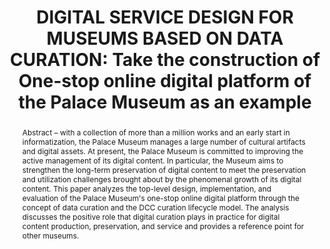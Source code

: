 ---
abstract: 'Abstract – with a collection of more than a million works and an early
  start in informatization, the Palace Museum manages a large number of cultural artifacts
  and digital assets. At present, the Palace Museum is committed to improving the
  active management of its digital content. In particular, the Museum aims to strengthen
  the long-term preservation of digital content to meet the preservation and utilization
  challenges brought about by the phenomenal growth of its digital content. This paper
  analyzes the top-level design, implementation, and evaluation of the Palace Museum''s
  one-stop online digital platform through the concept of data curation and the DCC
  curation lifecycle model. The analysis discusses the positive role that digital
  curation plays in practice for digital content production, preservation, and service
  and provides a reference point for other museums.

  '
creators:
- Kang, Xiaolu
date: null
document_url: https://services.phaidra.univie.ac.at/api/object/o:1424915/download
grand_parent: iPRES
institutions:
- The Palace Museum
keywords:
- data curation
- digital content
- one-stop digital service of the palace museum
- curation lifecycle
- network information resources
landing_page_url: https://phaidra.univie.ac.at/o:1424915
language: eng
layout: publication
license: CC BY 4.0 International
notes_url: null
parent: iPRES 2021
publication_type: paper
size: 488168
slides_url: null
source_name: iPRES
title: 'DIGITAL SERVICE DESIGN FOR MUSEUMS BASED ON DATA CURATION: Take the construction
  of One-stop online digital platform of the Palace Museum as an example'
year: 2021
---
